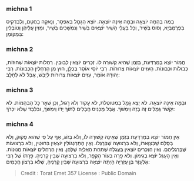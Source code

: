 
### michna 1
בַּמֶּה בְּהֵמָה יוֹצְאָה וּבַמָּה אֵינָהּ יוֹצְאָה. יוֹצֵא הַגָּמָל בְּאַפְסָר, וְנָאקָה בַחֲטָם, וְלֻבְדְּקִיס בִּפְרֻמְבְּיָא, וְסוּס בְּשֵׁיר, וְכָל בַּעֲלֵי הַשֵּׁיר יוֹצְאִים בַּשֵּׁיר וְנִמְשָׁכִים בַּשֵּׁיר, וּמַזִּין עֲלֵיהֶן וְטוֹבְלִין בִּמְקוֹמָן:

### michna 2
חֲמוֹר יוֹצֵא בְמַרְדַּעַת, בִּזְמַן שֶׁהִיא קְשׁוּרָה לוֹ. זְכָרִים יוֹצְאִין לְבוּבִין. רְחֵלוֹת יוֹצְאוֹת שְׁחוּזוֹת, כְּבוּלוֹת וּכְבוּנוֹת. הָעִזִּים יוֹצְאוֹת צְרוּרוֹת. רַבִּי יוֹסֵי אוֹסֵר בְּכֻלָּן, חוּץ מִן הָרְחֵלִין הַכְּבוּנוֹת. רַבִּי יְהוּדָה אוֹמֵר, עִזִּים יוֹצְאוֹת צְרוּרוֹת לְיַבֵּשׁ, אֲבָל לֹא לְחָלָב:

### michna 3
וּבַמָּה אֵינָהּ יוֹצְאָה. לֹא יֵצֵא גָמָל בִּמְטוּטֶלֶת, לֹא עָקוּד וְלֹא רָגוּל, וְכֵן שְׁאָר כָּל הַבְּהֵמוֹת. לֹא יִקְשֹׁר גְּמַלִּים זֶה בָזֶה וְיִמְשֹׁךְ. אֲבָל מַכְנִיס חֲבָלִים לְתוֹךְ יָדוֹ וְיִמְשֹׁךְ, וּבִלְבַד שֶׁלֹּא יִכְרֹךְ:

### michna 4
אֵין חֲמוֹר יוֹצֵא בְמַרְדַּעַת בִּזְמַן שֶׁאֵינָהּ קְשׁוּרָה לוֹ, וְלֹא בְזוֹג, אַף עַל פִּי שֶׁהוּא פָקוּק, וְלֹא בְסֻלָּם שֶׁבְּצַוָּארוֹ, וְלֹא בִרְצוּעָה שֶׁבְּרַגְלוֹ. וְאֵין הַתַּרְנְגוֹלִין יוֹצְאִין בְּחוּטִין, וְלֹא בִרְצוּעוֹת שֶׁבְּרַגְלֵיהֶם. וְאֵין הַזְּכָרִים יוֹצְאִין בַּעֲגָלָה שֶׁתַּחַת הָאַלְיָה שֶׁלָּהֶן. וְאֵין הָרְחֵלִים יוֹצְאוֹת חֲנוּנוֹת. וְאֵין הָעֵגֶל יוֹצֵא בְגִימוֹן. וְלֹא פָרָה בְּעוֹר הַקֻּפָּר, וְלֹא בִרְצוּעָה שֶׁבֵּין קַרְנֶיהָ. פָּרָתוֹ שֶׁל רַבִּי אֶלְעָזָר בֶּן עֲזַרְיָה הָיְתָה יוֹצְאָה בִרְצוּעָה שֶׁבֵּין קַרְנֶיהָ, שֶׁלֹּא בִרְצוֹן חֲכָמִים:

>Credit : Torat Emet 357
>License : Public Domain 